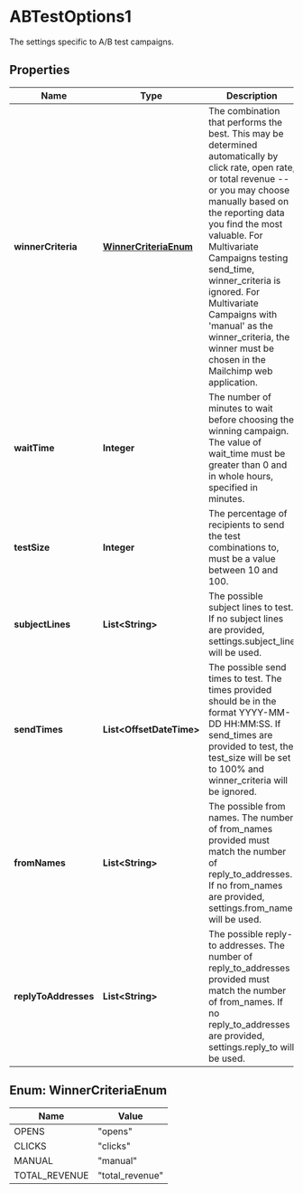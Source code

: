 

# ABTestOptions1

The settings specific to A/B test campaigns.

## Properties

| Name | Type | Description | Notes |
|------------ | ------------- | ------------- | -------------|
|**winnerCriteria** | [**WinnerCriteriaEnum**](#WinnerCriteriaEnum) | The combination that performs the best. This may be determined automatically by click rate, open rate, or total revenue -- or you may choose manually based on the reporting data you find the most valuable. For Multivariate Campaigns testing send_time, winner_criteria is ignored. For Multivariate Campaigns with &#39;manual&#39; as the winner_criteria, the winner must be chosen in the Mailchimp web application. |  |
|**waitTime** | **Integer** | The number of minutes to wait before choosing the winning campaign. The value of wait_time must be greater than 0 and in whole hours, specified in minutes. |  [optional] |
|**testSize** | **Integer** | The percentage of recipients to send the test combinations to, must be a value between 10 and 100. |  [optional] |
|**subjectLines** | **List&lt;String&gt;** | The possible subject lines to test. If no subject lines are provided, settings.subject_line will be used. |  [optional] |
|**sendTimes** | **List&lt;OffsetDateTime&gt;** | The possible send times to test. The times provided should be in the format YYYY-MM-DD HH:MM:SS. If send_times are provided to test, the test_size will be set to 100% and winner_criteria will be ignored. |  [optional] |
|**fromNames** | **List&lt;String&gt;** | The possible from names. The number of from_names provided must match the number of reply_to_addresses. If no from_names are provided, settings.from_name will be used. |  [optional] |
|**replyToAddresses** | **List&lt;String&gt;** | The possible reply-to addresses. The number of reply_to_addresses provided must match the number of from_names. If no reply_to_addresses are provided, settings.reply_to will be used. |  [optional] |



## Enum: WinnerCriteriaEnum

| Name | Value |
|---- | -----|
| OPENS | &quot;opens&quot; |
| CLICKS | &quot;clicks&quot; |
| MANUAL | &quot;manual&quot; |
| TOTAL_REVENUE | &quot;total_revenue&quot; |



